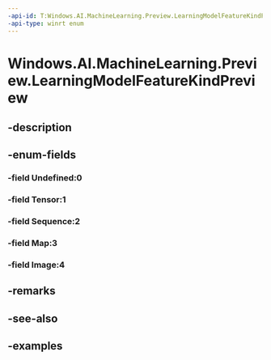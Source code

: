```yaml
---
-api-id: T:Windows.AI.MachineLearning.Preview.LearningModelFeatureKindPreview
-api-type: winrt enum
---
```


<!-- Enumeration syntax.
public enum LearningModelFeatureKindPreview : int 
-->

# Windows.AI.MachineLearning.Preview.LearningModelFeatureKindPreview

## -description

## -enum-fields
### -field Undefined:0

### -field Tensor:1

### -field Sequence:2

### -field Map:3

### -field Image:4

## -remarks

## -see-also

## -examples

